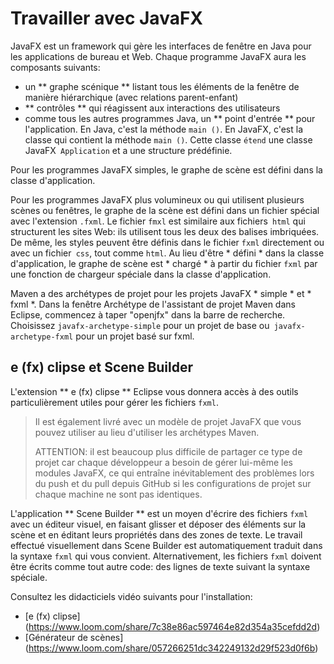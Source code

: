 # Travailler avec JavaFX

JavaFX est un framework qui gère les interfaces de fenêtre en Java pour les applications de bureau et Web. Chaque programme JavaFX aura les composants suivants:

* un ** graphe scénique ** listant tous les éléments de la fenêtre de manière hiérarchique (avec relations parent-enfant)
* ** contrôles ** qui réagissent aux interactions des utilisateurs
* comme tous les autres programmes Java, un ** point d'entrée ** pour l'application. En Java, c'est la méthode `main ()`. En JavaFX, c'est la classe qui contient la méthode `main ()`. Cette classe `étend` une classe JavaFX` Application` et a une structure prédéfinie.

Pour les programmes JavaFX simples, le graphe de scène est défini dans la classe d'application.

Pour les programmes JavaFX plus volumineux ou qui utilisent plusieurs scènes ou fenêtres, le graphe de la scène est défini dans un fichier spécial avec l'extension `.fxml`. Le fichier `fmxl` est similaire aux fichiers` html` qui structurent les sites Web: ils utilisent tous les deux des balises imbriquées. De même, les styles peuvent être définis dans le fichier `fxml` directement ou avec un fichier` css`, tout comme `html`. Au lieu d'être * défini * dans la classe d'application, le graphe de scène est * chargé * à partir du fichier `fxml` par une fonction de chargeur spéciale dans la classe d'application.

Maven a des archétypes de projet pour les projets JavaFX * simple * et * fxml *. Dans la fenêtre Archétype de l'assistant de projet Maven dans Eclipse, commencez à taper "openjfx" dans la barre de recherche. Choisissez `javafx-archetype-simple` pour un projet de base ou` javafx-archetype-fxml` pour un projet basé sur fxml.

## e (fx) clipse et Scene Builder

L'extension ** e (fx) clipse ** Eclipse vous donnera accès à des outils particulièrement utiles pour gérer les fichiers `fxml`.

> Il est également livré avec un modèle de projet JavaFX que vous pouvez utiliser au lieu d'utiliser les archétypes Maven. <p>
> ATTENTION: il est beaucoup plus difficile de partager ce type de projet car chaque développeur a besoin de gérer lui-même les modules JavaFX, ce qui entraîne inévitablement des problèmes lors du push et du pull depuis GitHub si les configurations de projet sur chaque machine ne sont pas identiques.

L'application ** Scene Builder ** est un moyen d'écrire des fichiers `fxml` avec un éditeur visuel, en faisant glisser et déposer des éléments sur la scène et en éditant leurs propriétés dans des zones de texte. Le travail effectué visuellement dans Scene Builder est automatiquement traduit dans la syntaxe `fxml` qui vous convient. Alternativement, les fichiers `fxml` doivent être écrits comme tout autre code: des lignes de texte suivant la syntaxe spéciale.

Consultez les didacticiels vidéo suivants pour l'installation:

* [e (fx) clipse] (https://www.loom.com/share/7c38e86ac597464e82d354a35cefdd2d)
* [Générateur de scènes] (https://www.loom.com/share/057266251dc342249132d29f523d0f6b)
